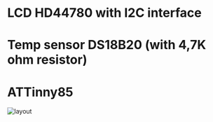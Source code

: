 # LCD HD44780 with I2C interface
# Temp sensor DS18B20 (with 4,7K ohm resistor)
# ATTinny85

![layout](https://github.com/marnowicki/Arduino/tree/master/LCD_DS18x20_ATTinny85_Temperature/layout.png?raw=true)

